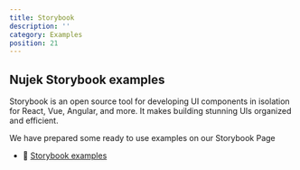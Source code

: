 ```yaml
---
title: Storybook
description: ''
category: Examples
position: 21
---
```


## Nujek Storybook examples

Storybook is an open source tool for developing UI components in isolation for React, Vue, Angular, and more. It makes building stunning UIs organized and efficient.

We have prepared some ready to use examples on our Storybook Page

- 🎲 [Storybook examples](https://nujek-storybook.vercel.app/?path=/story/njburger--burger)
